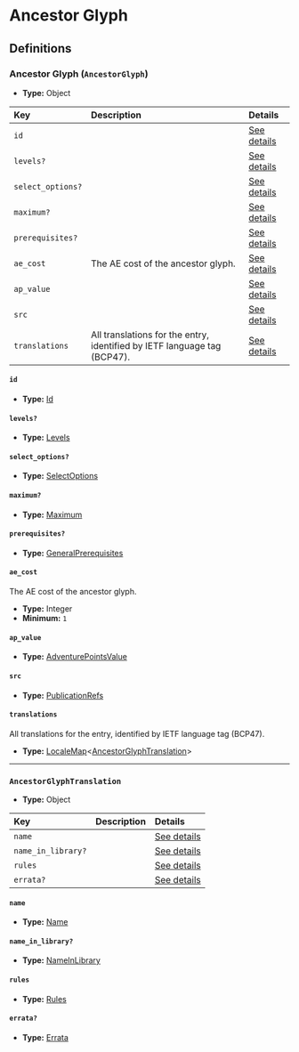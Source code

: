 # Ancestor Glyph

## Definitions

### <a name="AncestorGlyph"></a> Ancestor Glyph (`AncestorGlyph`)

- **Type:** Object

Key | Description | Details
:-- | :-- | :--
`id` |  | <a href="#AncestorGlyph/id">See details</a>
`levels?` |  | <a href="#AncestorGlyph/levels">See details</a>
`select_options?` |  | <a href="#AncestorGlyph/select_options">See details</a>
`maximum?` |  | <a href="#AncestorGlyph/maximum">See details</a>
`prerequisites?` |  | <a href="#AncestorGlyph/prerequisites">See details</a>
`ae_cost` | The AE cost of the ancestor glyph. | <a href="#AncestorGlyph/ae_cost">See details</a>
`ap_value` |  | <a href="#AncestorGlyph/ap_value">See details</a>
`src` |  | <a href="#AncestorGlyph/src">See details</a>
`translations` | All translations for the entry, identified by IETF language tag (BCP47). | <a href="#AncestorGlyph/translations">See details</a>

#### <a name="AncestorGlyph/id"></a> `id`

- **Type:** <a href="#Id">Id</a>

#### <a name="AncestorGlyph/levels"></a> `levels?`

- **Type:** <a href="#Levels">Levels</a>

#### <a name="AncestorGlyph/select_options"></a> `select_options?`

- **Type:** <a href="#SelectOptions">SelectOptions</a>

#### <a name="AncestorGlyph/maximum"></a> `maximum?`

- **Type:** <a href="#Maximum">Maximum</a>

#### <a name="AncestorGlyph/prerequisites"></a> `prerequisites?`

- **Type:** <a href="../_Prerequisite.md#GeneralPrerequisites">GeneralPrerequisites</a>

#### <a name="AncestorGlyph/ae_cost"></a> `ae_cost`

The AE cost of the ancestor glyph.

- **Type:** Integer
- **Minimum:** `1`

#### <a name="AncestorGlyph/ap_value"></a> `ap_value`

- **Type:** <a href="#AdventurePointsValue">AdventurePointsValue</a>

#### <a name="AncestorGlyph/src"></a> `src`

- **Type:** <a href="../source/_PublicationRef.md#PublicationRefs">PublicationRefs</a>

#### <a name="AncestorGlyph/translations"></a> `translations`

All translations for the entry, identified by IETF language tag (BCP47).

- **Type:** <a href="../_LocaleMap.md#LocaleMap">LocaleMap</a>&lt;<a href="#AncestorGlyphTranslation">AncestorGlyphTranslation</a>&gt;

---

### <a name="AncestorGlyphTranslation"></a> `AncestorGlyphTranslation`

- **Type:** Object

Key | Description | Details
:-- | :-- | :--
`name` |  | <a href="#AncestorGlyphTranslation/name">See details</a>
`name_in_library?` |  | <a href="#AncestorGlyphTranslation/name_in_library">See details</a>
`rules` |  | <a href="#AncestorGlyphTranslation/rules">See details</a>
`errata?` |  | <a href="#AncestorGlyphTranslation/errata">See details</a>

#### <a name="AncestorGlyphTranslation/name"></a> `name`

- **Type:** <a href="#Name">Name</a>

#### <a name="AncestorGlyphTranslation/name_in_library"></a> `name_in_library?`

- **Type:** <a href="#NameInLibrary">NameInLibrary</a>

#### <a name="AncestorGlyphTranslation/rules"></a> `rules`

- **Type:** <a href="#Rules">Rules</a>

#### <a name="AncestorGlyphTranslation/errata"></a> `errata?`

- **Type:** <a href="../source/_Erratum.md#Errata">Errata</a>
